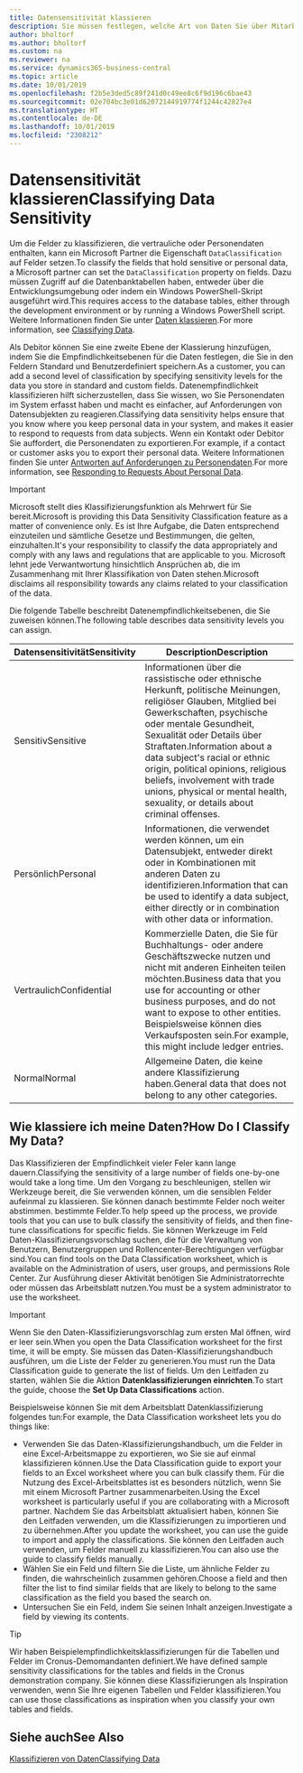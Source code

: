 ```yaml
---
title: Datensensitivität klassieren
description: Sie müssen festlegen, welche Art von Daten Sie über Mitarbeiter speichern, sodass Sie sich auf Datensubjektanforderungen reagieren können.
author: bholtorf
ms.author: bholtorf
ms.custom: na
ms.reviewer: na
ms.service: dynamics365-business-central
ms.topic: article
ms.date: 10/01/2019
ms.openlocfilehash: f2b5e3ded5c89f241d0c49ee8c6f9d196c6bae43
ms.sourcegitcommit: 02e704bc3e01d62072144919774f1244c42827e4
ms.translationtype: HT
ms.contentlocale: de-DE
ms.lasthandoff: 10/01/2019
ms.locfileid: "2308212"
---
```

# <a name="classifying-data-sensitivity"></a><span data-ttu-id="11fd9-103">Datensensitivität klassieren</span><span class="sxs-lookup"><span data-stu-id="11fd9-103">Classifying Data Sensitivity</span></span>
<span data-ttu-id="11fd9-104">Um die Felder zu klassifizieren, die vertrauliche oder Personendaten enthalten, kann ein Microsoft Partner die Eigenschaft ```DataClassification``` auf Felder setzen.</span><span class="sxs-lookup"><span data-stu-id="11fd9-104">To classify the fields that hold sensitive or personal data, a Microsoft partner can set the ```DataClassification``` property on fields.</span></span> <span data-ttu-id="11fd9-105">Dazu müssen Zugriff auf die Datenbanktabellen haben, entweder über die Entwicklungsumgebung oder indem ein Windows PowerShell-Skript ausgeführt wird.</span><span class="sxs-lookup"><span data-stu-id="11fd9-105">This requires access to the database tables, either through the development environment or by running a Windows PowerShell script.</span></span> <span data-ttu-id="11fd9-106">Weitere Informationen finden Sie unter [Daten klassieren](https://docs.microsoft.com/en-us/dynamics-nav/classifying-data).</span><span class="sxs-lookup"><span data-stu-id="11fd9-106">For more information, see [Classifying Data](https://docs.microsoft.com/en-us/dynamics-nav/classifying-data).</span></span>  

<span data-ttu-id="11fd9-107">Als Debitor können Sie eine zweite Ebene der Klassierung hinzufügen, indem Sie die Empfindlichkeitsebenen für die Daten festlegen, die Sie in den Feldern Standard und Benutzerdefiniert speichern.</span><span class="sxs-lookup"><span data-stu-id="11fd9-107">As a customer, you can add a second level of classification by specifying sensitivity levels for the data you store in standard and custom fields.</span></span> <span data-ttu-id="11fd9-108">Datenempfindlichkeit klassifizieren hilft sicherzustellen, dass Sie wissen, wo Sie Personendaten im System erfasst haben und macht es einfacher, auf Anforderungen von Datensubjekten zu reagieren.</span><span class="sxs-lookup"><span data-stu-id="11fd9-108">Classifying data sensitivity helps ensure that you know where you keep personal data in your system, and makes it easier to respond to requests from data subjects.</span></span> <span data-ttu-id="11fd9-109">Wenn ein Kontakt oder Debitor Sie auffordert, die Personendaten zu exportieren.</span><span class="sxs-lookup"><span data-stu-id="11fd9-109">For example, if a contact or customer asks you to export their personal data.</span></span> <span data-ttu-id="11fd9-110">Weitere Informationen finden Sie unter [Antworten auf Anforderungen zu Personendaten](admin-responding-to-requests-about-personal-data.md).</span><span class="sxs-lookup"><span data-stu-id="11fd9-110">For more information, see [Responding to Requests About Personal Data](admin-responding-to-requests-about-personal-data.md).</span></span>

> [!Important]
> <span data-ttu-id="11fd9-111">Microsoft stellt dies Klassifizierungsfunktion als Mehrwert für Sie bereit.</span><span class="sxs-lookup"><span data-stu-id="11fd9-111">Microsoft is providing this Data Sensitivity Classification feature as a matter of convenience only.</span></span> <span data-ttu-id="11fd9-112">Es ist Ihre Aufgabe, die Daten entsprechend einzuteilen und sämtliche Gesetze und Bestimmungen, die gelten, einzuhalten.</span><span class="sxs-lookup"><span data-stu-id="11fd9-112">It's your responsibility to classify the data appropriately and comply with any laws and regulations that are applicable to you.</span></span> <span data-ttu-id="11fd9-113">Microsoft lehnt jede Verwantwortung hinsichtlich Ansprüchen ab, die im Zusammenhang mit Ihrer Klassifikation von Daten stehen.</span><span class="sxs-lookup"><span data-stu-id="11fd9-113">Microsoft disclaims all responsibility towards any claims related to your classification of the data.</span></span>  

<span data-ttu-id="11fd9-114">Die folgende Tabelle beschreibt Datenempfindlichkeitsebenen, die Sie zuweisen können.</span><span class="sxs-lookup"><span data-stu-id="11fd9-114">The following table describes data sensitivity levels you can assign.</span></span>

|<span data-ttu-id="11fd9-115">Datensensitivität</span><span class="sxs-lookup"><span data-stu-id="11fd9-115">Sensitivity</span></span>|<span data-ttu-id="11fd9-116">Description</span><span class="sxs-lookup"><span data-stu-id="11fd9-116">Description</span></span>|
|----|----|
|<span data-ttu-id="11fd9-117">Sensitiv</span><span class="sxs-lookup"><span data-stu-id="11fd9-117">Sensitive</span></span> | <span data-ttu-id="11fd9-118">Informationen über die rassistische oder ethnische Herkunft, politische Meinungen, religiöser Glauben, Mitglied bei Gewerkschaften, psychische oder mentale Gesundheit, Sexualität oder Details über Straftaten.</span><span class="sxs-lookup"><span data-stu-id="11fd9-118">Information about a data subject's racial or ethnic origin, political opinions, religious beliefs, involvement with trade unions, physical or mental health, sexuality, or details about criminal offenses.</span></span> |
|<span data-ttu-id="11fd9-119">Persönlich</span><span class="sxs-lookup"><span data-stu-id="11fd9-119">Personal</span></span> | <span data-ttu-id="11fd9-120">Informationen, die verwendet werden können, um ein Datensubjekt, entweder direkt oder in Kombinationen mit anderen Daten zu identifizieren.</span><span class="sxs-lookup"><span data-stu-id="11fd9-120">Information that can be used to identify a data subject, either directly or in combination with other data or information.</span></span>|
|<span data-ttu-id="11fd9-121">Vertraulich</span><span class="sxs-lookup"><span data-stu-id="11fd9-121">Confidential</span></span> | <span data-ttu-id="11fd9-122">Kommerzielle Daten, die Sie für Buchhaltungs- oder andere Geschäftszwecke nutzen und nicht mit anderen Einheiten teilen möchten.</span><span class="sxs-lookup"><span data-stu-id="11fd9-122">Business data that you use for accounting or other business purposes, and do not want to expose to other entities.</span></span> <span data-ttu-id="11fd9-123">Beispielsweise können dies Verkaufsposten sein.</span><span class="sxs-lookup"><span data-stu-id="11fd9-123">For example, this might include ledger entries.</span></span>|
|<span data-ttu-id="11fd9-124">Normal</span><span class="sxs-lookup"><span data-stu-id="11fd9-124">Normal</span></span> | <span data-ttu-id="11fd9-125">Allgemeine Daten, die keine andere Klassifizierung haben.</span><span class="sxs-lookup"><span data-stu-id="11fd9-125">General data that does not belong to any other categories.</span></span>|

## <a name="how-do-i-classify-my-data"></a><span data-ttu-id="11fd9-126">Wie klassiere ich meine Daten?</span><span class="sxs-lookup"><span data-stu-id="11fd9-126">How Do I Classify My Data?</span></span>
<span data-ttu-id="11fd9-127">Das Klassifizieren der Empfindlichkeit vieler Feler kann lange dauern.</span><span class="sxs-lookup"><span data-stu-id="11fd9-127">Classifying the sensitivity of a large number of fields one-by-one would take a long time.</span></span> <span data-ttu-id="11fd9-128">Um den Vorgang zu beschleunigen, stellen wir Werkzeuge bereit, die Sie verwenden können, um die sensiblen Felder aufeinmal zu klassieren. Sie können danach bestimmte Felder noch weiter abstimmen. bestimmte Felder.</span><span class="sxs-lookup"><span data-stu-id="11fd9-128">To help speed up the process, we provide tools that you can use to bulk classify the sensitivity of fields, and then fine-tune classifications for specific fields.</span></span> <span data-ttu-id="11fd9-129">Sie können Werkzeuge im Feld Daten-Klassifizierungsvorschlag suchen, die für die Verwaltung von Benutzern, Benutzergruppen und Rollencenter-Berechtigungen verfügbar sind.</span><span class="sxs-lookup"><span data-stu-id="11fd9-129">You can find tools on the Data Classification worksheet, which is available on the Administration of users, user groups, and permissions Role Center.</span></span> <span data-ttu-id="11fd9-130">Zur Ausführung dieser Aktivität benötigen Sie Administratorrechte oder müssen das Arbeitsblatt nutzen.</span><span class="sxs-lookup"><span data-stu-id="11fd9-130">You must be a system administrator to use the worksheet.</span></span>

> [!Important]
> <span data-ttu-id="11fd9-131">Wenn Sie den Daten-Klassifizierungsvorschlag zum ersten Mal öffnen, wird er leer sein.</span><span class="sxs-lookup"><span data-stu-id="11fd9-131">When you open the Data Classification worksheet for the first time, it will be empty.</span></span> <span data-ttu-id="11fd9-132">Sie müssen das Daten-Klassifizierungshandbuch ausführen, um die Liste der Felder zu generieren.</span><span class="sxs-lookup"><span data-stu-id="11fd9-132">You must run the Data Classification guide to generate the list of fields.</span></span> <span data-ttu-id="11fd9-133">Um den Leitfaden zu starten, wählen Sie die Aktion **Datenklassifizierungen einrichten**.</span><span class="sxs-lookup"><span data-stu-id="11fd9-133">To start the guide, choose the **Set Up Data Classifications** action.</span></span>

<span data-ttu-id="11fd9-134">Beispielsweise können Sie mit dem Arbeitsblatt Datenklassifizierung folgendes tun:</span><span class="sxs-lookup"><span data-stu-id="11fd9-134">For example, the Data Classification worksheet lets you do things like:</span></span>  

* <span data-ttu-id="11fd9-135">Verwenden Sie das Daten-Klassifizierungshandbuch, um die Felder in eine Excel-Arbeitsmappe zu exportieren, wo Sie sie auf einmal klassifizieren können.</span><span class="sxs-lookup"><span data-stu-id="11fd9-135">Use the Data Classification guide to export your fields to an Excel worksheet where you can bulk classify them.</span></span> <span data-ttu-id="11fd9-136">Für die Nutzung des Excel-Arbeitsblattes ist es besonders nützlich, wenn Sie mit einem Microsoft Partner zusammenarbeiten.</span><span class="sxs-lookup"><span data-stu-id="11fd9-136">Using the Excel worksheet is particularly useful if you are collaborating with a Microsoft partner.</span></span> <span data-ttu-id="11fd9-137">Nachdem Sie das Arbeitsblatt aktualisiert haben, können Sie den Leitfaden verwenden, um die Klassifizierungen zu importieren und zu übernehmen.</span><span class="sxs-lookup"><span data-stu-id="11fd9-137">After you update the worksheet, you can use the guide to import and apply the classifications.</span></span> <span data-ttu-id="11fd9-138">Sie können den Leitfaden auch verwenden, um Felder manuell zu klassifizieren.</span><span class="sxs-lookup"><span data-stu-id="11fd9-138">You can also use the guide to classify fields manually.</span></span>  
* <span data-ttu-id="11fd9-139">Wählen Sie ein Feld und filtern Sie die Liste, um ähnliche Felder zu finden, die wahrscheinlich zusammen gehören.</span><span class="sxs-lookup"><span data-stu-id="11fd9-139">Choose a field and then filter the list to find similar fields that are likely to belong to the same classification as the field you based the search on.</span></span>  
* <span data-ttu-id="11fd9-140">Untersuchen Sie ein Feld, indem Sie seinen Inhalt anzeigen.</span><span class="sxs-lookup"><span data-stu-id="11fd9-140">Investigate a field by viewing its contents.</span></span>  

> [!Tip]
> <span data-ttu-id="11fd9-141">Wir haben Beispielempfindlichkeitsklassifizierungen für die Tabellen und Felder im Cronus-Demomandanten definiert.</span><span class="sxs-lookup"><span data-stu-id="11fd9-141">We have defined sample sensitivity classifications for the tables and fields in the Cronus demonstration company.</span></span> <span data-ttu-id="11fd9-142">Sie können diese Klassifizierungen als Inspiration verwenden, wenn Sie Ihre eigenen Tabellen und Felder klassifizieren.</span><span class="sxs-lookup"><span data-stu-id="11fd9-142">You can use those classifications as inspiration when you classify your own tables and fields.</span></span>

## <a name="see-also"></a><span data-ttu-id="11fd9-143">Siehe auch</span><span class="sxs-lookup"><span data-stu-id="11fd9-143">See Also</span></span>
[<span data-ttu-id="11fd9-144">Klassifizieren von Daten</span><span class="sxs-lookup"><span data-stu-id="11fd9-144">Classifying Data</span></span>](https://docs.microsoft.com/en-us/dynamics-nav/classifying-data)  
